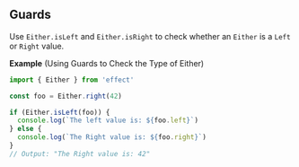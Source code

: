 ## Guards

Use `Either.isLeft` and `Either.isRight` to check whether an `Either` is a `Left` or `Right` value.

**Example** (Using Guards to Check the Type of Either)

```ts twoslash
import { Either } from 'effect'

const foo = Either.right(42)

if (Either.isLeft(foo)) {
  console.log(`The left value is: ${foo.left}`)
} else {
  console.log(`The Right value is: ${foo.right}`)
}
// Output: "The Right value is: 42"
```
